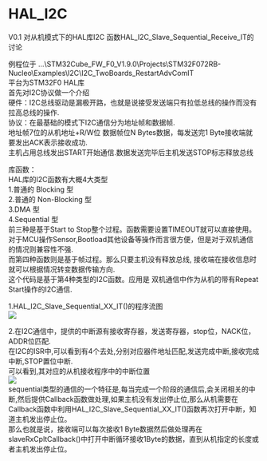 # HAL_I2C
V0.1 对从机模式下的HAL库I2C 函数HAL_I2C_Slave_Sequential_Receive_IT的讨论

例程位于 ...\STM32Cube_FW_F0_V1.9.0\Projects\STM32F072RB-Nucleo\Examples\I2C\I2C_TwoBoards_RestartAdvComIT  
平台为STM32F0 HAL库  
首先对I2C协议做一个介绍  
硬件：I2C总线驱动是漏极开路，也就是说接受发送端只有拉低总线的操作而没有拉高总线的操作.  
协议：在最基础的模式下I2C通信分为地址帧和数据帧.  
     地址帧7位的从机地址+R/W位 数据帧位N Bytes数据，每发送完1 Byte接收端就要发出ACK表示接收成功.  
     主机占用总线发出START开始通信.数据发送完毕后主机发送STOP标志释放总线
  
  库函数：  
  HAL库的I2C函数有大概4大类型  
  1.普通的 Blocking 型  
  2.普通的 Non-Blocking 型  
  3.DMA 型  
  4.Sequential 型  
  前三种是基于Start to Stop整个过程。函数需要设置TIMEOUT就可以直接使用。对于MCU操作Sensor,Bootload其他设备等操作而言很方便，但是对于双机通信的情况则兼容性不强.  
  而第四种函数则是基于帧过程。那么只要主机没有释放总线, 接收端在接收信息时就可以根据情况转变数据传输方向.
    
    这个代码是基于第4种类型的I2C函数。应用是 双机通信中作为从机的带有Repeat Start操作的I2C通信.
  
  1.HAL_I2C_Slave_Sequential_XX_IT()的程序流图  
  ![](https://github.com/stonechenSJ/HAL_I2C/blob/master/HAL_I2C%20structure.png)
  
  2.在I2C通信中，提供的中断源有接收寄存器，发送寄存器，stop位，NACK位，ADDR位匹配.  
  在I2C的ISR中,可以看到有4个去处,分别对应器件地址匹配,发送完成中断,接收完成中断,STOP置位中断.  
  可以看到,其对应的从机接收程序中的中断位置  
  ![](https://github.com/stonechenSJ/HAL_I2C/blob/master/SlaveRx.PNG)  
  sequential类型的通信的一个特征是,每当完成一个阶段的通信后,会关闭相关的中断,然后提供Callback函数做处理,如果主机没有发出停止位,那么从机需要在Callback函数中利用HAL_I2C_Slave_Sequential_XX_IT()函数再次打开中断，知道主机发出停止位。  
  那么也就是说，接收端可以每次接收1 Byte数据然后做处理再在slaveRxCpltCallback()中打开中断循环接收1Byte的数据，直到从机指定的长度或者主机发出停止位。
